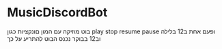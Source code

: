 # MusicDiscordBot

בוט מוזיקה עם המון םונקציות כגון
play
stop
resume
pause
ופעם אחת ב12 בלילה וב12 בבוקר נכנס הבוט להתריע על כך
